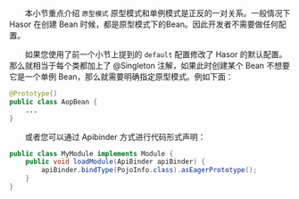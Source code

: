 &emsp;&emsp;本小节重点介绍 `原型模式` 原型模式和单例模式是正反的一对关系。一般情况下 Hasor 在创建 Bean 时候，都是原型模式下的Bean。因此开发者不需要做任何配置。

&emsp;&emsp;如果您使用了前一个小节上提到的 `default` 配置修改了 Hasor 的默认配置。那么就相当于每个类都加上了 @Singleton 注解，如果此时创建某个 Bean 不想要它是一个单例 Bean，那么就需要明确指定原型模式。例如下面：
```java
@Prototype()
public class AopBean {
    ...
}
```

&emsp;&emsp;或者您可以通过 Apibinder 方式进行代码形式声明：
```java
public class MyModule implements Module {
    public void loadModule(ApiBinder apiBinder) {
        apiBinder.bindType(PojoInfo.class).asEagerPrototype();
    }
}
```